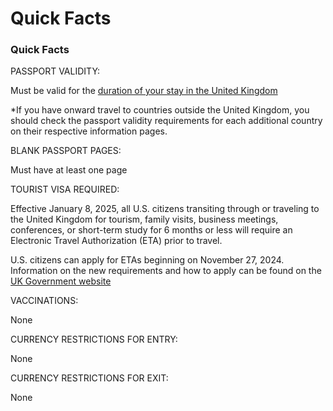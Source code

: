# Quick Facts

### Quick Facts

PASSPORT VALIDITY:

Must be valid for the [duration of your stay in the United Kingdom](https://www.gov.uk/uk-border-control)

\*If you have onward travel to countries outside the United Kingdom, you should check the passport validity requirements for each additional country on their respective information pages.

BLANK PASSPORT PAGES:

Must have at least one page

TOURIST VISA REQUIRED:

Effective January 8, 2025, all U.S. citizens transiting through or traveling to the United Kingdom for tourism, family visits, business meetings, conferences, or short-term study for 6 months or less will require an Electronic Travel Authorization (ETA) prior to travel.

U.S. citizens can apply for ETAs beginning on November 27, 2024. Information on the new requirements and how to apply can be found on the [UK Government website](https://www.gov.uk/guidance/apply-for-an-electronic-travel-authorisation-eta)

VACCINATIONS:

None

CURRENCY RESTRICTIONS FOR ENTRY:

None

CURRENCY RESTRICTIONS FOR EXIT:

None